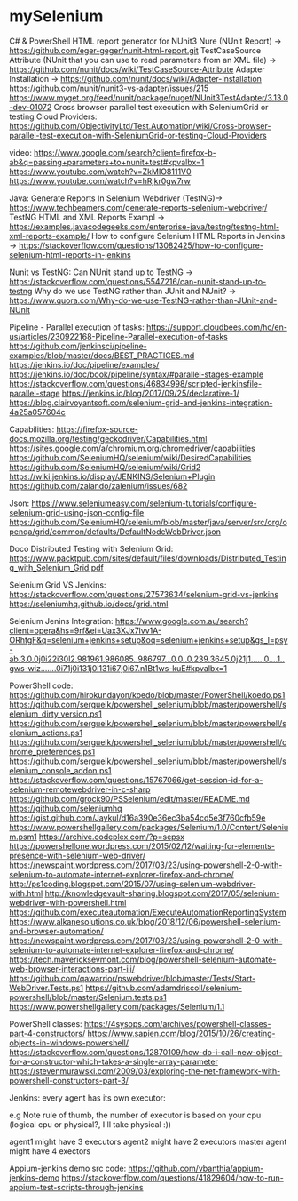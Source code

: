 # mySelenium

C# & PowerShell
HTML report generator for NUnit3
Nure (NUnit Report) -> https://github.com/eger-geger/nunit-html-report.git
TestCaseSource Attribute (NUnit that you can use to read parameters from an XML file) -> https://github.com/nunit/docs/wiki/TestCaseSource-Attribute
Adapter Installation -> https://github.com/nunit/docs/wiki/Adapter-Installation
https://github.com/nunit/nunit3-vs-adapter/issues/215
https://www.myget.org/feed/nunit/package/nuget/NUnit3TestAdapter/3.13.0-dev-01072
Cross browser parallel test execution with SeleniumGrid or testing Cloud Providers:
https://github.com/ObjectivityLtd/Test.Automation/wiki/Cross-browser-parallel-test-execution-with-SeleniumGrid-or-testing-Cloud-Providers

video:
https://www.google.com/search?client=firefox-b-ab&q=passing+parameters+to+nunit+test#kpvalbx=1
https://www.youtube.com/watch?v=ZkMIO8111V0
https://www.youtube.com/watch?v=hRjkr0gw7rw


Java:
Generate Reports In Selenium Webdriver (TestNG)-> https://www.techbeamers.com/generate-reports-selenium-webdriver/
TestNG HTML and XML Reports Exampl -> https://examples.javacodegeeks.com/enterprise-java/testng/testng-html-xml-reports-example/
How to configure Selenium HTML Reports in Jenkins -> https://stackoverflow.com/questions/13082425/how-to-configure-selenium-html-reports-in-jenkins

Nunit vs TestNG:
Can NUnit stand up to TestNG -> https://stackoverflow.com/questions/5547216/can-nunit-stand-up-to-testng
Why do we use TestNG rather than JUnit and NUnit? -> https://www.quora.com/Why-do-we-use-TestNG-rather-than-JUnit-and-NUnit


Pipeline - Parallel execution of tasks:
https://support.cloudbees.com/hc/en-us/articles/230922168-Pipeline-Parallel-execution-of-tasks
https://github.com/jenkinsci/pipeline-examples/blob/master/docs/BEST_PRACTICES.md
https://jenkins.io/doc/pipeline/examples/
https://jenkins.io/doc/book/pipeline/syntax/#parallel-stages-example
https://stackoverflow.com/questions/46834998/scripted-jenkinsfile-parallel-stage
https://jenkins.io/blog/2017/09/25/declarative-1/
https://blog.clairvoyantsoft.com/selenium-grid-and-jenkins-integration-4a25a057604c

Capabilities:
https://firefox-source-docs.mozilla.org/testing/geckodriver/Capabilities.html
https://sites.google.com/a/chromium.org/chromedriver/capabilities
https://github.com/SeleniumHQ/selenium/wiki/DesiredCapabilities
https://github.com/SeleniumHQ/selenium/wiki/Grid2
https://wiki.jenkins.io/display/JENKINS/Selenium+Plugin
https://github.com/zalando/zalenium/issues/682



Json:
https://www.seleniumeasy.com/selenium-tutorials/configure-selenium-grid-using-json-config-file
https://github.com/SeleniumHQ/selenium/blob/master/java/server/src/org/openqa/grid/common/defaults/DefaultNodeWebDriver.json


Doco Distributed Testing with Selenium Grid:
https://www.packtpub.com/sites/default/files/downloads/Distributed_Testing_with_Selenium_Grid.pdf

Selenium Grid VS Jenkins:
https://stackoverflow.com/questions/27573634/selenium-grid-vs-jenkins
https://seleniumhq.github.io/docs/grid.html

Selenium Jenins Integration:
https://www.google.com.au/search?client=opera&hs=9rf&ei=Uax3XJx7lvv1A-ORhtgF&q=selenium+jenkins+setup&oq=selenium+jenkins+setup&gs_l=psy-ab.3.0.0j0i22i30l2.981961.986085..986797...0.0..0.239.3645.0j21j1......0....1..gws-wiz.......0i71j0i131j0i131i67j0i67.n1Bt1ws-kuE#kpvalbx=1


PowerShell code:
https://github.com/hirokundayon/koedo/blob/master/PowerShell/koedo.ps1
https://github.com/sergueik/powershell_selenium/blob/master/powershell/selenium_dirty_version.ps1
https://github.com/sergueik/powershell_selenium/blob/master/powershell/selenium_actions.ps1
https://github.com/sergueik/powershell_selenium/blob/master/powershell/chrome_preferences.ps1
https://github.com/sergueik/powershell_selenium/blob/master/powershell/selenium_console_addon.ps1
https://stackoverflow.com/questions/15767066/get-session-id-for-a-selenium-remotewebdriver-in-c-sharp
https://github.com/grock90/PSSelenium/edit/master/README.md
https://github.com/seleniumhq
https://gist.github.com/Jaykul/d16a390e36ec3ba54cd5e3f760cfb59e
https://www.powershellgallery.com/packages/Selenium/1.0/Content/Selenium.psm1
https://archive.codeplex.com/?p=sepsx
https://powershellone.wordpress.com/2015/02/12/waiting-for-elements-presence-with-selenium-web-driver/
https://newspaint.wordpress.com/2017/03/23/using-powershell-2-0-with-selenium-to-automate-internet-explorer-firefox-and-chrome/
http://ps1coding.blogspot.com/2015/07/using-selenium-webdriver-with.html
http://knowledgevault-sharing.blogspot.com/2017/05/selenium-webdriver-with-powershell.html
https://github.com/executeautomation/ExecuteAutomationReportingSystem
https://www.alkanesolutions.co.uk/blog/2018/12/06/powershell-selenium-and-browser-automation/
https://newspaint.wordpress.com/2017/03/23/using-powershell-2-0-with-selenium-to-automate-internet-explorer-firefox-and-chrome/
https://tech.mavericksevmont.com/blog/powershell-selenium-automate-web-browser-interactions-part-iii/
https://github.com/qawarrior/pswebdriver/blob/master/Tests/Start-WebDriver.Tests.ps1
https://github.com/adamdriscoll/selenium-powershell/blob/master/Selenium.tests.ps1
https://www.powershellgallery.com/packages/Selenium/1.1


PowerShell classes:
https://4sysops.com/archives/powershell-classes-part-4-constructors/
https://www.sapien.com/blog/2015/10/26/creating-objects-in-windows-powershell/
https://stackoverflow.com/questions/12870109/how-do-i-call-new-object-for-a-constructor-which-takes-a-single-array-parameter
https://stevenmurawski.com/2009/03/exploring-the-net-framework-with-powershell-constructors-part-3/


Jenkins:
every agent has its own executor:

e.g
Note rule of thumb, the number of executor is based on your cpu (logical cpu or physical?, I'll take physical :))

agent1 might have 3 executors 
agent2 might have 2 executors
master agent might have 4 exectors

Appium-jenkins demo src code:
https://github.com/vbanthia/appium-jenkins-demo
https://stackoverflow.com/questions/41829604/how-to-run-appium-test-scripts-through-jenkins
